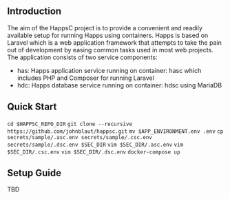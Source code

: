 ## Introduction

The aim of the HappsC project is to provide a convenient and readily available setup for running Happs using containers.
Happs is based on Laravel which is a web application framework that attempts to take the pain out of development by easing common tasks used in most web projects.
The application consists of two service components:

- has: Happs application service running on container: hasc which includes PHP and Composer for running Laravel
- hdc: Happs database service running on container: hdsc using MariaDB

## Quick Start

`cd $HAPPSC_REPO_DIR`
`git clone --recursive https://github.com/johnblaut/happsc.git`
`mv $APP_ENVIRONMENT.env .env`
`cp secrets/sample/.asc.env secrets/sample/.csc.env secrets/sample/.dsc.env $SEC_DIR`
`vim $SEC_DIR/.asc.env`
`vim $SEC_DIR/.csc.env`
`vim $SEC_DIR/.dsc.env`
`docker-compose up`

## Setup Guide

TBD

